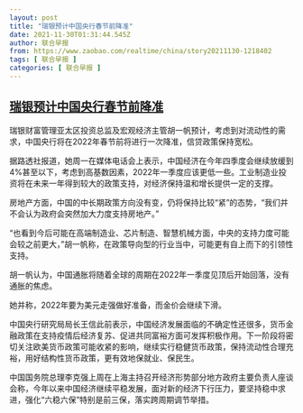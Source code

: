 ```yaml
---
layout: post
title: "瑞银预计中国央行春节前降准"
date: 2021-11-30T01:31:44.545Z
author: 联合早报
from: https://www.zaobao.com/realtime/china/story20211130-1218402
tags: [ 联合早报 ]
categories: [ 联合早报 ]
---
```

<!--1638258540000-->
[瑞银预计中国央行春节前降准](https://www.zaobao.com/realtime/china/story20211130-1218402)
------

<div>
<p>瑞银财富管理亚太区投资总监及宏观经济主管胡一帆预计，考虑到对流动性的需求，中国央行将在2022年春节前将进行一次降准，信贷政策保持宽松。</p><p>据路透社报道，她周一在媒体电话会上表示，中国经济在今年四季度会继续放缓到4%甚至以下，考虑到高基数因素，2022年一季度应该更低一些。工业制造业投资将在未来一年得到较大的政策支持，对经济保持温和增长提供一定的支撑。</p><p>房地产方面，中国的中长期政策方向没有变，仍将保持比较“紧”的态势，“我们并不会认为政府会突然加大力度支持房地产。”</p><section id="imu"><div id="dfp-ad-imu1">        </div></section><p>“也看到今后可能在高端制造业、芯片制造、智慧机械方面，中央的支持力度可能会较之前更大，”胡一帆称，在政策导向型的行业当中，可能更有自上而下的引领性支持。</p><p>胡一帆认为，中国通胀将随着全球的周期在2022年一季度见顶后开始回落，没有通胀的焦虑。</p><p>她并称，2022年要为美元走强做好准备，而金价会继续下滑。</p><div id="innity-in-post"></div><div id="dfp-ad-midarticlespecial">        </div><p>中国央行研究局局长王信此前表示，中国经济发展面临的不确定性还很多，货币金融政策在支持疫情后经济复苏、促进共同富裕方面可发挥积极作用。下一阶段将密切关注欧美货币政策可能收紧的影响，继续实行稳健货币政策，保持流动性合理充裕，用好结构性货币政策，更有效地保就业、保民生。</p><p>中国国务院总理李克强上周在上海主持召开经济形势部分地方政府主要负责人座谈会称，今年以来中国经济继续平稳发展，面对新的经济下行压力，要坚持稳中求进，强化“六稳六保”特别是前三保，落实跨周期调节举措。</p><p>&nbsp;</p>      <div class="cx_paywall_placeholder" id="sph_cdp_40"></div>
</div>
